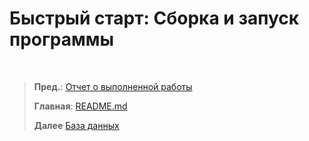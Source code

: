 # Быстрый старт: Сборка и запуск программы


<br/>


> **Пред.**: [Отчет о выполненной работы](work_report.md)
>
> **Главная**: [README.md](/README.md)
>
> **Далее** [База данных](database.md)
